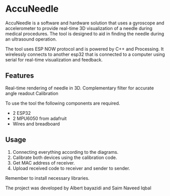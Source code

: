 # AccuNeedle
AccuNeedle is a software and hardware solution that uses a gyroscope and accelerometer to provide real-time 3D visualization of a needle during medical procedures. The tool is designed to aid in finding the needle during an ultrasound operation.

The tool uses ESP NOW protocol and is powered by C++ and Processing. It wirelessly connects to another esp32 that is connected to a computer using serial for real-time visualization and feedback.

## Features
Real-time rendering of needle in 3D.
Complementary filter for accurate angle readout 
Calibration 

To use the tool the following components are required. 
-	2 ESP32
-	2 MPU6050 from adafruit
-	Wires and breadboard 

## Usage
1.	Connecting everything according to the diagrams.
2.	Calibrate both devices using the calibration code.
3.	Get MAC address of receiver.
4.	Upload received code to receiver and sender to sender. 

Remember to install necessary libraries.

The project was developed by Albert bayazidi and Saim Naveed Iqbal 


